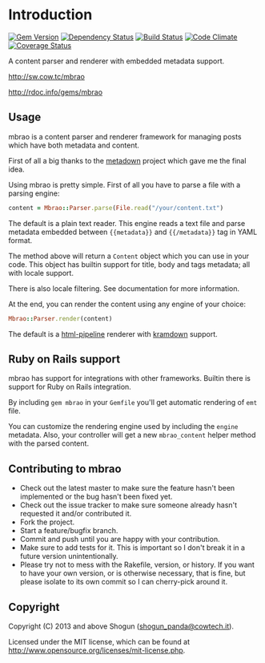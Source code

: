 # Introduction

[![Gem Version](https://badge.fury.io/rb/mbrao.png)](http://badge.fury.io/rb/mbrao)
[![Dependency Status](https://gemnasium.com/ShogunPanda/mbrao.png?travis)](https://gemnasium.com/ShogunPanda/mbrao)
[![Build Status](https://secure.travis-ci.org/ShogunPanda/mbrao.png?branch=master)](https://travis-ci.org/ShogunPanda/mbrao)
[![Code Climate](https://codeclimate.com/github/ShogunPanda/mbrao.png)](https://codeclimate.com/github/ShogunPanda/mbrao)
[![Coverage Status](https://coveralls.io/repos/ShogunPanda/mbrao/badge.png)](https://coveralls.io/r/ShogunPanda/mbrao)

A content parser and renderer with embedded metadata support.

http://sw.cow.tc/mbrao

http://rdoc.info/gems/mbrao

## Usage

mbrao is a content parser and renderer framework for managing posts which have both metadata and content.

First of all a big thanks to the [metadown](https://github.com/steveklabnik/metadown) project which gave me the final idea.

Using mbrao is pretty simple. First of all you have to parse a file with a parsing engine:

```ruby
content = Mbrao::Parser.parse(File.read("/your/content.txt")
```

The default is a plain text reader. This engine reads a text file and parse metadata embedded between `{{metadata}}` and `{{/metadata}}` tag in YAML format.

The method above will return a `Content` object which you can use in your code. This object has builtin support for title, body and tags metadata; all with locale support.

There is also locale filtering. See documentation for more information.

At the end, you can render the content using any engine of your choice:

```ruby
Mbrao::Parser.render(content)
```

The default is a [html-pipeline](https://github.com/jch/html-pipeline) renderer with [kramdown](http://kramdown.rubyforge.org/) support.

## Ruby on Rails support

mbrao has support for integrations with other frameworks. Builtin there is support for Ruby on Rails integration.

By including `gem mbrao` in your `Gemfile` you'll get automatic rendering of `emt` file.

You can customize the rendering engine used by including the `engine` metadata. Also, your controller will get a new `mbrao_content` helper method with the parsed content.

## Contributing to mbrao
 
* Check out the latest master to make sure the feature hasn't been implemented or the bug hasn't been fixed yet.
* Check out the issue tracker to make sure someone already hasn't requested it and/or contributed it.
* Fork the project.
* Start a feature/bugfix branch.
* Commit and push until you are happy with your contribution.
* Make sure to add tests for it. This is important so I don't break it in a future version unintentionally.
* Please try not to mess with the Rakefile, version, or history. If you want to have your own version, or is otherwise necessary, that is fine, but please isolate to its own commit so I can cherry-pick around it.

## Copyright

Copyright (C) 2013 and above Shogun (shogun_panda@cowtech.it).

Licensed under the MIT license, which can be found at http://www.opensource.org/licenses/mit-license.php.
